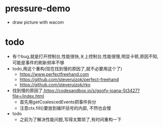 # pressure-demo
* draw picture with wacom
# todo
* 有个bug,就是打开控制台,性能很快,关上控制台,性能很慢,明显卡顿,原因不知,可能是事件的刷新频率不够
* todo,用这个重构(现在找到慢的原因了,就不必要用这个了)
  * https://www.perfectfreehand.com
  * https://github.com/steveruizok/perfect-freehand
  * https://github.com/steveruizok/rko
* 找到慢的原因了,https://codesandbox.io/s/goofy-ioana-5t3427?file=/index.html
  * 首先用getCoalescedEvents把事件拆分
  * 注意ctx.fill()要放到循环括号的内部, 不然也会慢
* todo
  * 之前为了解决性能问题,写得太繁琐了,有时间重构一下
